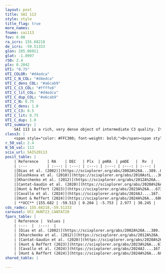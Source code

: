 ```yaml
---
layout: post
title: SAI 113
style: style
title_flag: true
more_names: 
fname: sai113
fov: 0.08
ra_icrs: 155.68218
de_icrs: -59.51333
glon: 285.06911
glat: -1.8997
r50: 2.4
plx: 0.2042
UTI: "0.75"
UTI_COLOR: "#d4edca"
UTI_C_N_COL: "#d4edca"
UTI_C_dens_COL: "#a6cab9"
UTI_C_C3_COL: "#ffffe8"
UTI_C_lit_COL: "#d4edca"
UTI_C_dup_COL: "#a6cab9"
UTI_C_N: 0.75
UTI_C_dens: 1.0
UTI_C_C3: 0.5
UTI_C_lit: 0.75
UTI_C_dup: 1.0
UTI_summary: |
    SAI 113 is a rich, very dense object of intermediate C3 quality. It is well-studied in the literature.
class3: |
    <span style="color: #FFC300; font-weight: bold;">B</span><span style="color: #FFC300; font-weight: bold;">B</span>
r_50_val: 2.4
N_50_val: 113
scix_url: SAI%20113
posit_table: |
    | Reference    | RA    | DEC   | Plx  | pmRA  | pmDE   |  Rv  |
    | :---         | :---: | :---: | :---: | :---: | :---: | :---: |
    |[Dias et al. (2002)](https://scixplorer.org/abs/2002A%26A...389..871D) | 155.683 | -59.506 | -- | -5.74 | 1.85 | -- |
    |[Glushkova et al. (2010)](https://scixplorer.org/abs/2010AstL...36...75G) | 155.682 | -59.506 | -- | -- | -- | -- |
    |[Kharchenko et al. (2012)](https://scixplorer.org/abs/2012A%26A...543A.156K) | 155.674 | -59.495 | -- | -5.74 | 1.85 | -- |
    |[Cantat-Gaudin et al. (2020)](https://scixplorer.org/abs/2020A%26A...640A...1C) | 155.685 | -59.51 | 0.179 | -5.76 | 2.975 | -- |
    |[Hunt & Reffert (2023)](https://scixplorer.org/abs/2023A%26A...673A.114H) | 155.674 | -59.509 | 0.211 | -5.729 | 2.955 | -- |
    |[Cavallo et al. (2024)](https://scixplorer.org/abs/2024AJ....167...12C) | 155.737 | -59.536 | 0.211 | -- | -- | -- |
    |[Hunt & Reffert (2024)](https://scixplorer.org/abs/2024A%26A...686A..42H) | 155.674 | -59.509 | 0.211 | -5.729 | 2.955 | -- |
    | **UCC** |155.682 | -59.513 | 0.204 | -5.753 | 2.977 | 30.245 | 
cds_radec: 155.68218,-59.51333
carousel: UCC_HUNT23_CANTAT20
fpars_table: |
    | Reference |  Values |
    | :---  |  :---:  |
    | [Dias et al. (2002)](https://scixplorer.org/abs/2002A%26A...389..871D) | `E(B-V)=0.833, Dist=2025.0, Age=8.96` |
    | [Kharchenko et al. (2012)](https://scixplorer.org/abs/2012A%26A...543A.156K) | `e_bv=0.833, distance=2025, log_age=8.96` |
    | [Cantat-Gaudin et al. (2020)](https://scixplorer.org/abs/2020A%26A...640A...1C) | `AVNN=2.84, DMNN=13.6, AgeNN=6.95` |
    | [Hunt & Reffert (2023)](https://scixplorer.org/abs/2023A%26A...673A.114H) | `AV50=2.891, diffAV50=2.589, MOD50=13.188, logAge50=7.403` |
    | [Cavallo et al. (2024)](https://scixplorer.org/abs/2024AJ....167...12C) | `AV50=2.72, dMod50=12.4, logAge50=8.1, [Fe/H]50=0.01` |
    | [Hunt & Reffert (2024)](https://scixplorer.org/abs/2024A%26A...686A..42H) | `MassJ=819.646` |
shared_table: |
    
---
```

